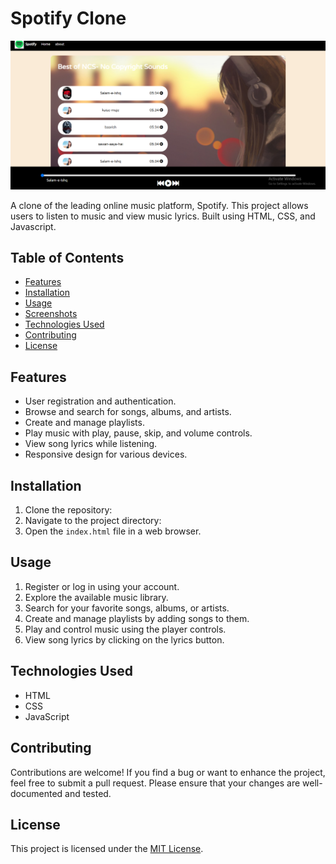# Spotify Clone

![Spotify Clone Screenshot](project.png) <!-- Replace with a screenshot of your project if available -->

A clone of the leading online music platform, Spotify. This project allows users to listen to music and view music lyrics. Built using HTML, CSS, and Javascript.

## Table of Contents
- [Features](#features)
- [Installation](#installation)
- [Usage](#usage)
- [Screenshots](#screenshots)
- [Technologies Used](#technologies-used)
- [Contributing](#contributing)
- [License](#license)

## Features

- User registration and authentication.
- Browse and search for songs, albums, and artists.
- Create and manage playlists.
- Play music with play, pause, skip, and volume controls.
- View song lyrics while listening.
- Responsive design for various devices.

## Installation

1. Clone the repository:
2. Navigate to the project directory:
3. Open the `index.html` file in a web browser.

## Usage

1. Register or log in using your account.
2. Explore the available music library.
3. Search for your favorite songs, albums, or artists.
4. Create and manage playlists by adding songs to them.
5. Play and control music using the player controls.
6. View song lyrics by clicking on the lyrics button.


## Technologies Used

- HTML
- CSS
- JavaScript

## Contributing

Contributions are welcome! If you find a bug or want to enhance the project, feel free to submit a pull request. Please ensure that your changes are well-documented and tested.

## License

This project is licensed under the [MIT License](LICENSE).
